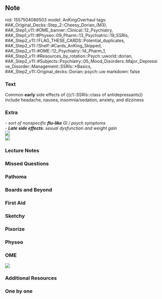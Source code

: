 ## Note
nid: 1557504086503
model: AnKingOverhaul
tags: #AK_Original_Decks::Step_2::Cheesy_Dorian_(M3), #AK_Step1_v11::#OME_banner::Clinical::12_Psychiatry, #AK_Step1_v11::#Physeo::09_Pharm::13_Psychiatric::19_SSRIs, #AK_Step2_v11::!FLAG_THESE_CARDS::Potential_duplicates, #AK_Step2_v11::!Shelf::#Cards_AnKing_Skipped, #AK_Step2_v11::#OME::12_Psychiatry::14_Pharm_1, #AK_Step2_v11::#Resources_by_rotation::Psych::uworld::dorian, #AK_Step2_v11::#Subjects::Psychiatry::05_Mood_Disorders::Major_Depressive_Disorder::Management::SSRIs::*Basics, #AK_Step2_v11::Original_decks::Dorian::psych::uw
markdown: false

### Text
Common <b>early</b> side effects of {{c1::SSRIs::class of
antidepressants}} include headache, nausea, insomnia/sedation,
anxiety, and dizziness

### Extra
<div>
  <div style="font-style: italic; font-weight: bold;"></div>
  <div>
    <i>- sort of nonspecific <b>flu-like</b> GI / psych
    symptoms</i>
  </div>
  <div>
    <i>- <b>Late side effects</b>: sexual dysfunction and weight
    gain</i>
  </div><img src="paste-453428287373817.jpg">
  <div>
    <i><img src="paste-453406812537335.jpg"></i>
  </div>
</div>

### Lecture Notes


### Missed Questions


### Pathoma


### Boards and Beyond


### First Aid


### Sketchy


### Pixorize


### Physeo


### OME
<div class="ome-widget">
  <a href=
  "https://onlinemeded.org/spa/psychiatry?ref=anki"><img src=
  "_OME_AnkiFlashcards_Topic_6.png"></a>
</div>

### Additional Resources


### One by one

